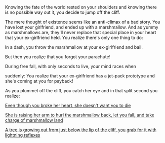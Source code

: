 Knowing the fate of the world rested on your shoulders and knowing
there is no possible way out it, you decide to jump off the cliff.

The mere thought of existence seems like an anti-climax of a bad story.
You have lost your girlfriend, and ended up with a marshmallow. And as
yummy as marshmallows are, they'll never replace that special place in
your heart that your ex-girlfriend held. You realize there's only one thing
to do:

In a dash, you throw the marshmallow at your ex-girlfriend and bail.

But then you realize that you forgot your parachute!

During free fall, with only seconds to live, your mind races when


suddenly:
You realize that your ex-girlfriend has a jet-pack prototype and
she's coming at you for payback!

As you plummet off the cliff, you catch her eye and in that split second you realize:

[Even though you broke her heart, she doesn't want you to die](rescued/rescued.md)

[She is raising her arm to hurl the marshmallow back, let you fall, and take charge of marshmallow land](fall/fall.md)

[A tree is growing out from just below the lip of the cliff, you grab for it with lightning reflexes](tree/tree.md)

